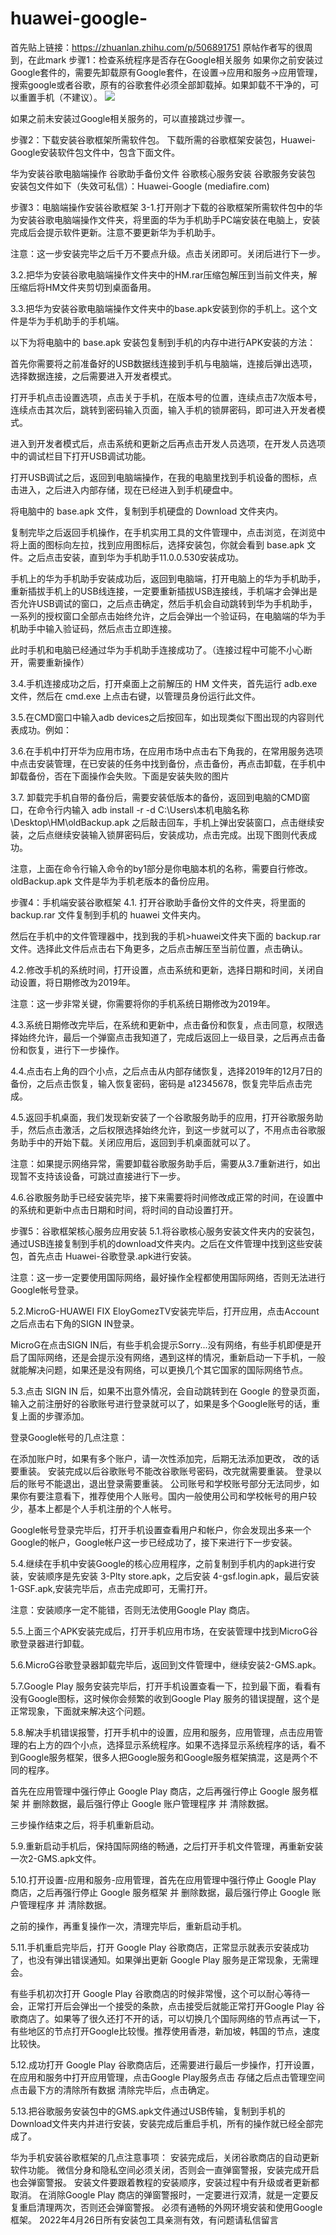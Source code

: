 # huawei-google-

首先贴上链接：https://zhuanlan.zhihu.com/p/506891751
原帖作者写的很周到，在此mark
步骤1：检查系统程序是否存在Google相关服务
如果你之前安装过Google套件的，需要先卸载原有Google套件，在设置->应用和服务->应用管理，搜索google或者谷歌，原有的谷歌套件必须全部卸载掉。如果卸载不干净的，可以重置手机（不建议）。
![](https://github.com/yyt0524/huawei-google-/blob/main/img/1.jpg)

如果之前未安装过Google相关服务的，可以直接跳过步骤一。

步骤2：下载安装谷歌框架所需软件包。
下载所需的谷歌框架安装包，Huawei-Google安装软件包文件中，包含下面文件。

华为安装谷歌电脑端操作
谷歌助手备份文件
谷歌核心服务安装
谷歌服务安装包
安装包文件如下（失效可私信）：Huawei-Google (mediafire.com)

步骤3：电脑端操作安装谷歌框架
3-1.打开刚才下载的谷歌框架所需软件包中的华为安装谷歌电脑端操作文件夹，将里面的华为手机助手PC端安装在电脑上，安装完成后会提示软件更新。注意不要更新华为手机助手。




注意：这一步安装完毕之后千万不要点升级。点击关闭即可。关闭后进行下一步。

3.2.把华为安装谷歌电脑端操作文件夹中的HM.rar压缩包解压到当前文件夹，解压缩后将HM文件夹剪切到桌面备用。


3.3.把华为安装谷歌电脑端操作文件夹中的base.apk安装到你的手机上。这个文件是华为手机助手的手机端。


以下为将电脑中的 base.apk 安装包复制到手机的内存中进行APK安装的方法：

首先你需要将之前准备好的USB数据线连接到手机与电脑端，连接后弹出选项，选择数据连接，之后需要进入开发者模式。

打开手机点击设置选项，点击关于手机，在版本号的位置，连续点击7次版本号，连续点击其次后，跳转到密码输入页面，输入手机的锁屏密码，即可进入开发者模式。


进入到开发者模式后，点击系统和更新之后再点击开发人员选项，在开发人员选项中的调试栏目下打开USB调试功能。


打开USB调试之后，返回到电脑端操作，在我的电脑里找到手机设备的图标，点击进入，之后进入内部存储，现在已经进入到手机硬盘中。


将电脑中的 base.apk 文件，复制到手机硬盘的 Download 文件夹内。

复制完毕之后返回手机操作，在手机实用工具的文件管理中，点击浏览，在浏览中将上面的图标向左拉，找到应用图标后，选择安装包，你就会看到 base.apk 文件。之后点击安装，直到华为手机助手11.0.0.530安装成功。

手机上的华为手机助手安装成功后，返回到电脑端，打开电脑上的华为手机助手，重新插拔手机上的USB线连接，一定要重新插拔USB连接线，手机端才会弹出是否允许USB调试的窗口，之后点击确定，然后手机会自动跳转到华为手机助手，一系列的授权窗口全部点击始终允许，之后会弹出一个验证码，在电脑端的华为手机助手中输入验证码，然后点击立即连接。






此时手机和电脑已经通过华为手机助手连接成功了。（连接过程中可能不小心断开，需要重新操作）

3.4.手机连接成功之后，打开桌面上之前解压的 HM 文件夹，首先运行 adb.exe 文件，然后在 cmd.exe 上点击右键，以管理员身份运行此文件。


3.5.在CMD窗口中输入adb devices之后按回车，如出现类似下图出现的内容则代表成功。例如：


3.6.在手机中打开华为应用市场，在应用市场中点击右下角我的，在常用服务选项中点击安装管理，在已安装的任务中找到备份，点击备份，再点击卸载，在手机中卸载备份，否在下面操作会失败。下面是安装失败的图片


3.7. 卸载完手机自带的备份后，需要安装低版本的备份，返回到电脑的CMD窗口，在命令行内输入 adb install -r -d C:\Users\本机电脑名称\Desktop\HM\oldBackup.apk 之后敲击回车，手机上弹出安装窗口，点击继续安装，之后点继续安装输入锁屏密码后，安装成功，点击完成。出现下图则代表成功。


注意，上面在命令行输入命令的by1部分是你电脑本机的名称，需要自行修改。oldBackup.apk 文件是华为手机老版本的备份应用。

步骤4：手机端安装谷歌框架
4.1. 打开谷歌助手备份文件的文件夹，将里面的 backup.rar 文件复制到手机的 huawei 文件夹内。


然后在手机中的文件管理器中，找到我的手机>huawei文件夹下面的 backup.rar 文件。选择此文件后点击右下角更多，之后点击解压至当前位置，点击确认。

4.2.修改手机的系统时间，打开设置，点击系统和更新，选择日期和时间，关闭自动设置，将日期修改为2019年。

注意：这一步非常关键，你需要将你的手机系统日期修改为2019年。


4.3.系统日期修改完毕后，在系统和更新中，点击备份和恢复，点击同意，权限选择始终允许，最后一个弹窗点击我知道了，完成后返回上一级目录，之后再点击备份和恢复，进行下一步操作。


4.4.点击右上角的四个小点，之后点击从内部存储恢复，选择2019年的12月7日的备份，之后点击恢复，输入恢复密码，密码是 a12345678，恢复完毕后点击完成。



4.5.返回手机桌面，我们发现新安装了一个谷歌服务助手的应用，打开谷歌服务助手，然后点击激活，之后权限选择始终允许，到这一步就可以了，不用点击谷歌服务助手中的开始下载。关闭应用后，返回到手机桌面就可以了。



注意：如果提示网络异常，需要卸载谷歌服务助手后，需要从3.7重新进行，如出现暂不支持该设备，可跳过直接进行下一步。

4.6.谷歌服务助手已经安装完毕，接下来需要将时间修改成正常的时间，在设置中的系统和更新中点击日期和时间，将时间的自动设置打开。

步骤5：谷歌框架核心服务应用安装
5.1.将谷歌核心服务安装文件夹内的安装包，通过USB连接复制到手机的download文件夹内。之后在文件管理中找到这些安装包，首先点击 Huawei-谷歌登录.apk进行安装。

注意：这一步一定要使用国际网络，最好操作全程都使用国际网络，否则无法进行Google帐号登录。


5.2.MicroG-HUAWEI FIX EloyGomezTV安装完毕后，打开应用，点击Account之后点击右下角的SIGN IN登录。


MicroG在点击SIGN IN后，有些手机会提示Sorry...没有网络，有些手机即便是开启了国际网络，还是会提示没有网络，遇到这样的情况，重新启动一下手机，一般就能解决问题，如果还是没有网络，可以更换几个其它国家的国际网络节点。

5.3.点击 SIGN IN 后，如果不出意外情况，会自动跳转到在 Google 的登录页面，输入之前注册好的谷歌账号进行登录就可以了，如果是多个Google账号的话，重复上面的步骤添加。

登录Google帐号的几点注意：

在添加账户时，如果有多个账户，请一次性添加完，后期无法添加更改， 改的话要重装。
安装完成以后谷歌账号不能改谷歌账号密码，改完就需要重装。
登录以后的账号不能退出，退出登录需要重装。
公司账号和学校账号部分无法同步，如果你有要注意看下，推荐使用个人账号。国内一般使用公司和学校帐号的用户较少，基本上都是个人手机注册的个人帐号。

Google帐号登录完毕后，打开手机设置查看用户和帐户，你会发现出多来一个Google的帐户，Google帐户这一步已经成功了，接下来进行下一步安装。


5.4.继续在手机中安装Google的核心应用程序，之前复制到手机内的apk进行安装，安装顺序是先安装 3-Plty store.apk，之后安装 4-gsf.login.apk，最后安装 1-GSF.apk,安装完毕后，点击完成即可，无需打开。

注意：安装顺序一定不能错，否则无法使用Google Play 商店。



5.5.上面三个APK安装完成后，打开手机应用市场，在安装管理中找到MicroG谷歌登录器进行卸载。


5.6.MicroG谷歌登录器卸载完毕后，返回到文件管理中，继续安装2-GMS.apk。


5.7.Google Play 服务安装完毕后，打开手机设置查看一下，拉到最下面，看看有没有Google图标，这时候你会频繁的收到Google Play 服务的错误提醒，这个是正常现象，下面就来解决这个问题。


5.8.解决手机错误报警，打开手机中的设置，应用和服务，应用管理，点击应用管理的右上方的四个小点，选择显示系统程序。如果不选择显示系统程序的话，看不到Google服务框架，很多人把Google服务和Google服务框架搞混，这是两个不同的程序。

首先在应用管理中强行停止 Google Play 商店，之后再强行停止 Google 服务框架 并 删除数据，最后强行停止 Google 账户管理程序 并 清除数据。

三步操作结束之后，将手机重新启动。




5.9.重新启动手机后，保持国际网络的畅通，之后打开手机文件管理，再重新安装一次2-GMS.apk文件。


5.10.打开设置-应用和服务-应用管理，首先在应用管理中强行停止 Google Play 商店，之后再强行停止 Google 服务框架 并 删除数据，最后强行停止 Google 账户管理程序 并 清除数据。

之前的操作，再重复操作一次，清理完毕后，重新启动手机。

5.11.手机重启完毕后，打开 Google Play 谷歌商店，正常显示就表示安装成功了，也没有弹出错误通知。如果弹出更新 Google Play 服务是正常现象，无需理会。

有些手机初次打开 Google Play 谷歌商店的时候非常慢，这个可以耐心等待一会，正常打开后会弹出一个接受的条款，点击接受后就能正常打开Google Play 谷歌商店了。如果等了很久还打不开的话，可以切换几个国际网络的节点再试一下，有些地区的节点打开Google比较慢。推荐使用香港，新加坡，韩国的节点，速度比较快。


5.12.成功打开 Google Play 谷歌商店后，还需要进行最后一步操作，打开设置，在应用和服务中打开应用管理，点击Google Play服务点击 存储之后点击管理空间点击最下方的清除所有数据 清除完毕后，点击确定。



5.13.把谷歌服务安装包中的GMS.apk文件通过USB传输，复制到手机的Download文件夹内并进行安装，安装完成后重启手机，所有的操作就已经全部完成了。


华为手机安装谷歌框架的几点注意事项：
安装完成后，关闭谷歌商店的自动更新软件功能。
微信分身和隐私空间必须关闭，否则会一直弹窗警报，安装完成开启也会弹窗警报。
安装文件要跟着教程的安装顺序，安装过程中有升级或者更新都取消。
在消除Google Play 商店的弹窗警报时，一定要进行双清，就是一定要反复重启清理两次，否则还会弹窗警报。
必须有通畅的外网环境安装和使用Google框架。
2022年4月26日所有安装包工具亲测有效，有问题请私信留言

